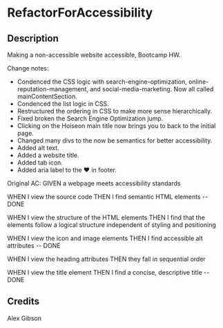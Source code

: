 # RefactorForAccessibility

## Description

Making a non-accessible website accessible, Bootcamp HW.

Change notes:
- Condenced the CSS logic with search-engine-optimization, online-reputation-management, and social-media-marketing. Now all called mainContentSection.
- Condenced the list logic in CSS.
- Restructured the ordering in CSS to make more sense hierarchically.
- Fixed broken the Search Engine Optimization jump.
- Clicking on the Hoiseon main title now brings you to back to the initial page.
- Changed many divs to the now be semantics for better accessibility.
- Added alt text.
- Added a website title.
- Added tab icon.
- Added aria label to the ❤️ in footer.







Original AC: 
GIVEN a webpage meets accessibility standards

WHEN I view the source code
THEN I find semantic HTML elements -- DONE

WHEN I view the structure of the HTML elements
THEN I find that the elements follow a logical structure independent of styling and positioning

WHEN I view the icon and image elements
THEN I find accessible alt attributes -- DONE

WHEN I view the heading attributes
THEN they fall in sequential order 

WHEN I view the title element
THEN I find a concise, descriptive title -- DONE



## Credits

Alex Gibson